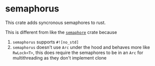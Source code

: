 # semaphorus

This crate adds syncronous semaphores to rust.

This is different from like the [`semaphore`](https://github.com/srijs/rust-semaphore) crate because
1. `semaphorus` supports `#![no_std]`
2. `semaphorus` doesn't use `Arc` under the hood and behaves more like `RwLock<T>`, this does require the semaphores to be in an `Arc` for multithreading as they don't implement clone